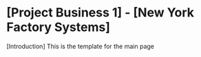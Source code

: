 # [Project Business 1] - [New York Factory Systems]

[Introduction] 
This is the template for the main page